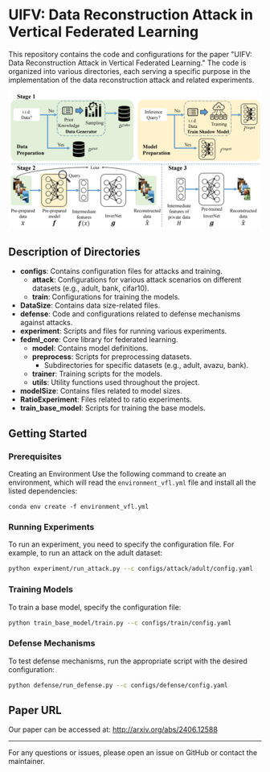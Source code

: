 # UIFV: Data Reconstruction Attack in Vertical Federated Learning

This repository contains the code and configurations for the paper "UIFV: Data Reconstruction Attack in Vertical Federated Learning." The code is organized into various directories, each serving a specific purpose in the implementation of the data reconstruction attack and related experiments.

![img](img.png)

## Description of Directories

- **configs**: Contains configuration files for attacks and training.
  - **attack**: Configurations for various attack scenarios on different datasets (e.g., adult, bank, cifar10).
  - **train**: Configurations for training the models.
- **DataSize**: Contains data size-related files.
- **defense**: Code and configurations related to defense mechanisms against attacks.
- **experiment**: Scripts and files for running various experiments.
- **fedml_core**: Core library for federated learning.
  - **model**: Contains model definitions.
  - **preprocess**: Scripts for preprocessing datasets.
    - Subdirectories for specific datasets (e.g., adult, avazu, bank).
  - **trainer**: Training scripts for the models.
  - **utils**: Utility functions used throughout the project.
- **modelSize**: Contains files related to model sizes.
- **RatioExperiment**: Files related to ratio experiments.
- **train_base_model**: Scripts for training the base models.

## Getting Started

### Prerequisites

Creating an Environment Use the following command to create an environment, which will read the `environment_vfl.yml` file and install all the listed dependencies:

```
conda env create -f environment_vfl.yml
```



### Running Experiments

To run an experiment, you need to specify the configuration file. For example, to run an attack on the adult dataset:

```bash
python experiment/run_attack.py --c configs/attack/adult/config.yaml
```

### Training Models

To train a base model, specify the configuration file:

```bash
python train_base_model/train.py --c configs/train/config.yaml
```

### Defense Mechanisms

To test defense mechanisms, run the appropriate script with the desired configuration:

```bash
python defense/run_defense.py --c configs/defense/config.yaml
```



## Paper URL

Our paper can be accessed at: http://arxiv.org/abs/2406.12588





---

For any questions or issues, please open an issue on GitHub or contact the maintainer.
